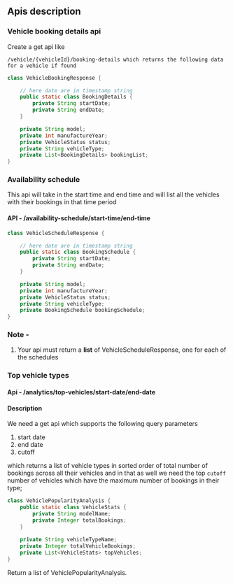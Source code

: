 ## Apis description

### Vehicle booking details api
Create a get api like

`/vehicle/{vehicleId}/booking-details which returns the following data for a vehicle if found`

```java
class VehicleBookingResponse {

	// here date are in timestamp string
	public static class BookingDetails {
		private String startDate;
		private String endDate;
	}

	private String model;
	private int manufactureYear;
	private VehicleStatus status;
	private String vehicleType;
	private List<BookingDetails> bookingList;
}
```

### Availability schedule
This api will take in the start time and end time and will list all the vehicles with their bookings in that time period

#### API - /availability-schedule/start-time/end-time

```java
class VehicleScheduleResponse {

	// here date are in timestamp string
	public static class BookingSchedule {
		private String startDate;
		private String endDate;
	}

	private String model;
	private int manufactureYear;
	private VehicleStatus status;
	private String vehicleType;
	private BookingSchedule bookingSchedule;
}

```
### Note - 
1. Your api must return a **list** of VehicleScheduleResponse, one for each of the schedules

### Top vehicle types

#### Api - /analytics/top-vehicles/start-date/end-date

#### Description
We need a get api which supports the following query parameters
1. start date
2. end date
3. cutoff

which returns a list of vehicle types in sorted order of total number of bookings across all their vehicles and in that as well we need the top `cutoff` number of vehicles which have the maximum number of bookings in their type;

```java
class VehiclePopularityAnalysis {
    public static class VehicleStats {
        private String modelName;
        private Integer totalBookings;
    }
    
    private String vehicleTypeName;
    private Integer totalVehicleBookings;
    private List<VehicleStats> topVehicles;
}
```

Return a list of VehiclePopularityAnalysis.
